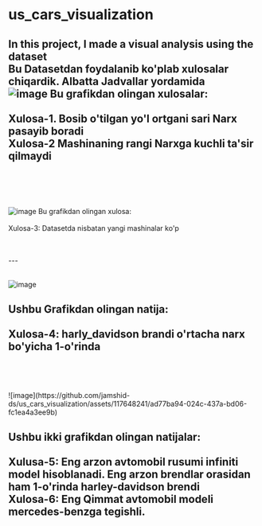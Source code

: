 # us_cars_visualization
In this project, I made a visual analysis using the dataset
<br>
Bu Datasetdan foydalanib ko'plab xulosalar chiqardik. Albatta Jadvallar yordamida
<br>
![image](https://github.com/jamshid-ds/us_cars_visualization/assets/117648241/f2154c04-3088-4829-96c7-4e7ee3730939)
Bu grafikdan olingan xulosalar:
<br>
<br>
**Xulosa-1**. Bosib o'tilgan yo'l ortgani sari Narx pasayib boradi
<br>
**Xulosa-2** Mashinaning rangi Narxga kuchli ta'sir qilmaydi
<br>
<br>
---
<br>
<br>

![image](https://github.com/jamshid-ds/us_cars_visualization/assets/117648241/9ad4849e-6461-444e-ba8c-b1139b82ba07)
Bu grafikdan olingan xulosa:
<br>
<br>
Xulosa-3: Datasetda nisbatan yangi mashinalar ko'p

<br>
<br>
---
<br>
<br>

![image](https://github.com/jamshid-ds/us_cars_visualization/assets/117648241/ddfa4982-d1f3-429f-86d6-61eb97bb10d5)

Ushbu Grafikdan olingan natija:
<br>
<br>
Xulosa-4: harly_davidson brandi o'rtacha narx bo'yicha 1-o'rinda
<br>
<br>
---
<br>
<br>
![image](https://github.com/jamshid-ds/us_cars_visualization/assets/117648241/ad77ba94-024c-437a-bd06-fc1ea4a3ee9b)

Ushbu ikki grafikdan olingan natijalar:
<br>
<br>
Xulusa-5: Eng arzon avtomobil rusumi infiniti model hisoblanadi. Eng arzon brendlar orasidan ham 1-o'rinda harley-davidson brendi
<br>
Xulosa-6: Eng Qimmat avtomobil modeli mercedes-benzga tegishli.
<br>
<br>
---
<br>
<br>





